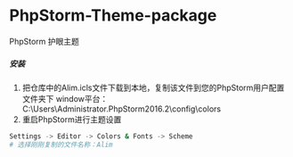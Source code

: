 # PhpStorm-Theme-package
PhpStorm 护眼主题

##### 安装
1. 把仓库中的Alim.icls文件下载到本地，复制该文件到您的PhpStorm用户配置文件夹下
window平台：C:\Users\Administrator\.PhpStorm2016.2\config\colors
2. 重启PhpStorm进行主题设置
```bash
Settings -> Editor -> Colors & Fonts -> Scheme
# 选择刚刚复制的文件名称：Alim
```
